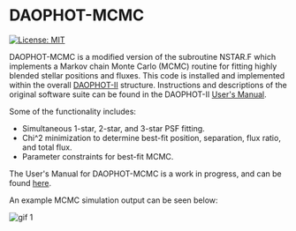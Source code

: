 # DAOPHOT-MCMC

[![License: MIT](https://img.shields.io/badge/License-MIT-yellow.svg)](https://opensource.org/licenses/MIT)

DAOPHOT-MCMC is a modified version of the subroutine NSTAR.F which implements a Markov chain Monte Carlo (MCMC) routine for fitting highly blended stellar positions and fluxes. This code is installed and implemented within the overall [DAOPHOT-II](http://www.star.bris.ac.uk/~mbt/daophot/) structure. Instructions and descriptions of the original software suite can be found in the DAOPHOT-II [User's Manual](http://www.astro.wisc.edu/sirtf/daophot2.pdf).

Some of the functionality includes:

* Simultaneous 1-star, 2-star, and 3-star PSF fitting.
* Chi^2 minimization to determine best-fit position, separation, flux ratio, and total flux.
* Parameter constraints for best-fit MCMC.

The User's Manual for DAOPHOT-MCMC is a work in progress, and can be found [here](https://github.com/skterry/DAOPHOT-MCMC/blob/master/User_Manual.pdf).

An example MCMC simulation output can be seen below:

![gif 1](https://github.com/skterry/DAOPHOT-MCMC/blob/master/Example_output/gif-change.gif)

